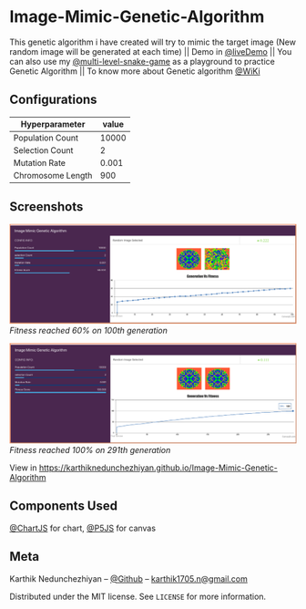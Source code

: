# Image-Mimic-Genetic-Algorithm
This genetic algorithm i have created will try to mimic the target image (New random image will be generated at each time) || Demo in [@liveDemo](https://karthiknedunchezhiyan.github.io/Image-Mimic-Genetic-Algorithm) || You can also use my [@multi-level-snake-game](https://github.com/KarthikNedunchezhiyan/MultiLevel-Snake-Game) as a playground to practice Genetic Algorithm || To know more about Genetic algorithm [@WiKi](https://en.wikipedia.org/wiki/Genetic_algorithm)

## Configurations

Hyperparameter | value
--- | ---
Population Count | 10000
Selection Count | 2
Mutation Rate | 0.001
Chromosome Length | 900

## Screenshots

<p>
    <img src="src/images/screenshot-gen-100.png">
    <em>Fitness reached 60% on 100th generation</em>
</p>
<p>
    <img src="src/images/screenshot-gen-291-final.png">
    <em>Fitness reached 100% on 291th generation</em>
</p>
  
View in https://karthiknedunchezhiyan.github.io/Image-Mimic-Genetic-Algorithm

## Components Used

[@ChartJS](https://www.chartjs.org/) for chart, [@P5JS](https://p5js.org/) for canvas

## Meta

Karthik Nedunchezhiyan – [@Github](https://github.com/KarthikNedunchezhiyan) – karthik1705.n@gmail.com

Distributed under the MIT license. See ``LICENSE`` for more information.
